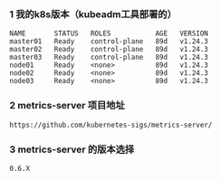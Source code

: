 ### 1 我的k8s版本（kubeadm工具部署的）
```
NAME       STATUS   ROLES           AGE   VERSION
master01   Ready    control-plane   89d   v1.24.3
master02   Ready    control-plane   89d   v1.24.3
master03   Ready    control-plane   89d   v1.24.3
node01     Ready    <none>          89d   v1.24.3
node02     Ready    <none>          89d   v1.24.3
node03     Ready    <none>          89d   v1.24.3

```

### 2 metrics-server 项目地址
```
https://github.com/kubernetes-sigs/metrics-server/
```

### 3 metrics-server 的版本选择
```
0.6.X
```

